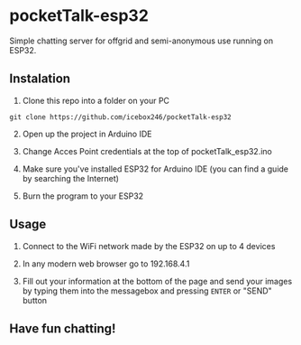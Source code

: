 # pocketTalk-esp32
Simple chatting server for offgrid and semi-anonymous use running on ESP32.

## Instalation

1. Clone this repo into a folder on your PC

`git clone https://github.com/icebox246/pocketTalk-esp32`

2. Open up the project in Arduino IDE

3. Change Acces Point credentials at the top of pocketTalk\_esp32.ino

4. Make sure you've installed ESP32 for Arduino IDE (you can find a guide by searching the Internet)

5. Burn the program to your ESP32

## Usage

1. Connect to the WiFi network made by the ESP32 on up to 4 devices

2. In any modern web browser go to 192.168.4.1

3. Fill out your information at the bottom of the page and send your images by typing them into the messagebox and pressing
`ENTER` or "SEND" button

## Have fun chatting!
